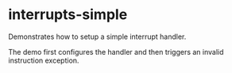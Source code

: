 # interrupts-simple

Demonstrates how to setup a simple interrupt handler.

The demo first configures the handler and then triggers an invalid instruction
exception.
